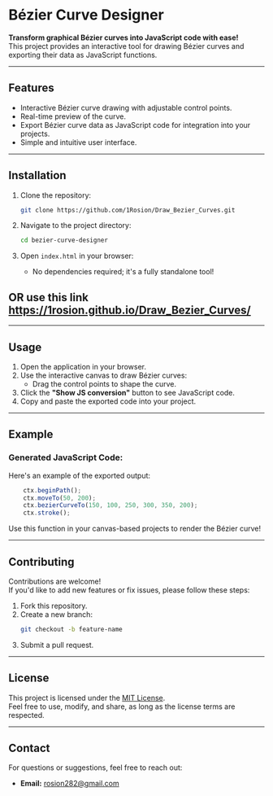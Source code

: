 # Bézier Curve Designer

**Transform graphical Bézier curves into JavaScript code with ease!**  
This project provides an interactive tool for drawing Bézier curves and exporting their data as JavaScript functions.

---

## Features

- Interactive Bézier curve drawing with adjustable control points.
- Real-time preview of the curve.
- Export Bézier curve data as JavaScript code for integration into your projects.
- Simple and intuitive user interface.

---

## Installation

1. Clone the repository:
   ```bash
   git clone https://github.com/1Rosion/Draw_Bezier_Curves.git
   ```

2. Navigate to the project directory:
   ```bash
   cd bezier-curve-designer
   ```

3. Open `index.html` in your browser:
   - No dependencies required; it's a fully standalone tool!
## OR use this link **https://1rosion.github.io/Draw_Bezier_Curves/** 
---

## Usage

1. Open the application in your browser.
2. Use the interactive canvas to draw Bézier curves:
   - Drag the control points to shape the curve.
3. Click the **"Show JS conversion"** button to see JavaScript code.
4. Copy and paste the exported code into your project.

---

## Example

### **Generated JavaScript Code:**

Here's an example of the exported output:

```javascript
    ctx.beginPath();
    ctx.moveTo(50, 200);
    ctx.bezierCurveTo(150, 100, 250, 300, 350, 200);
    ctx.stroke();
```

Use this function in your canvas-based projects to render the Bézier curve!

---

## Contributing

Contributions are welcome!  
If you'd like to add new features or fix issues, please follow these steps:

1. Fork this repository.
2. Create a new branch:
   ```bash
   git checkout -b feature-name
   ```
3. Submit a pull request.

---

## License

This project is licensed under the [MIT License](LICENSE).  
Feel free to use, modify, and share, as long as the license terms are respected.

---

## Contact

For questions or suggestions, feel free to reach out:

- **Email:** rosion282@gmail.com
